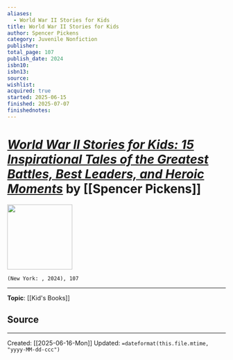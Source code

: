```yaml
---
aliases:
  - World War II Stories for Kids
title: World War II Stories for Kids
author: Spencer Pickens
category: Juvenile Nonfiction
publisher: 
total_page: 107
publish_date: 2024
isbn10: 
isbn13: 
source: 
wishlist: 
acquired: true
started: 2025-06-15
finished: 2025-07-07
finishednotes:
---
```

# *[World War II Stories for Kids: 15 Inspirational Tales of the Greatest Battles, Best Leaders, and Heroic Moments]()* by [[Spencer Pickens]]

<img src="https://m.media-amazon.com/images/I/71er41vS1sL._SY522_.jpg" width=150>

`(New York: , 2024), 107`



--- 
**Topic**: [[Kid's Books]]

**Source**
- 
 ---
Created: [[2025-06-16-Mon]]
Updated: `=dateformat(this.file.mtime, "yyyy-MM-dd-ccc")`
